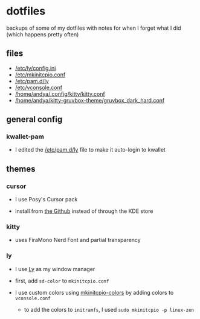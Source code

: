 # dotfiles

backups of some of my dotfiles with notes for when I forget what I did (which happens pretty often)

## files

- [/etc/ly/config.ini](config.ini)
- [/etc/mkinitcpio.conf](mkinitcpio.conf)
- [/etc/pam.d/ly](ly)
- [/etc/vconsole.conf](vconsole.conf)
- [/home/andya/.config/kitty/kitty.conf](kitty.conf)
- [/home/andya/kitty-gruvbox-theme/gruvbox_dark_hard.conf](gruvbox_dark_hard.conf)

## general config

### kwallet-pam

- I edited the [/etc/pam.d/ly](ly) file to make it auto-login to kwallet

## themes

### cursor

- I use Posy's Cursor pack

- install from [the Github](https://github.com/simtrami/posy-improved-cursor-linux) instead of through the KDE store

### kitty

- uses FiraMono Nerd Font and partial transparency

### ly

- I use [Ly](https://archlinux.org/packages/extra/x86_64/ly/) as my window manager

- first, add `sd-color` to `mkinitcpio.conf`

- I use custom colors using [mkinitcpio-colors](https://github.com/evanpurkhiser/mkinitcpio-colors) by adding colors to `vconsole.conf`

  - to add the colors to `initramfs`, I used `sudo mkinitcpio -p linux-zen`